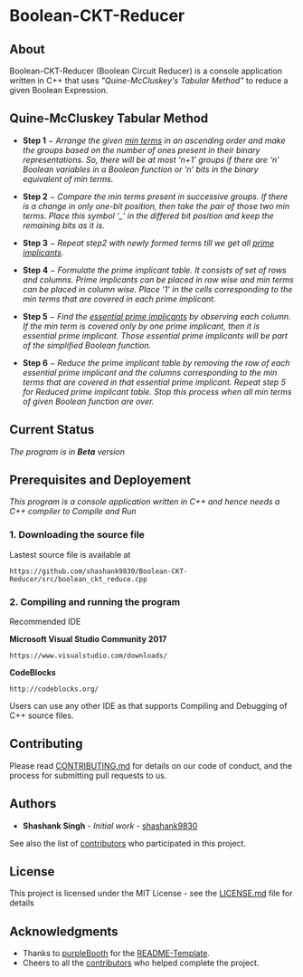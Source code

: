 # Boolean-CKT-Reducer

## About

Boolean-CKT-Reducer (Boolean Circuit Reducer) is a console application written in C++ that uses *"Quine-McCluskey's Tabular Method"* to reduce a given Boolean Expression.

## Quine-McCluskey Tabular Method

* **Step 1** − *Arrange the given [min terms](https://en.wikipedia.org/wiki/Canonical_normal_form#Minterms) in an ascending order and make the groups based on the number of ones present in their binary representations. So, there will be at most ‘n+1’ groups if there are ‘n’ Boolean variables in a Boolean function or ‘n’ bits in the binary equivalent of min terms.*

* **Step 2** − *Compare the min terms present in successive groups. If there is a change in only one-bit position, then take the pair of those two min terms. Place this symbol ‘_’ in the differed bit position and keep the remaining bits as it is.*

* **Step 3** − *Repeat step2 with newly formed terms till we get all [prime implicants](https://en.wikipedia.org/wiki/Implicant#Prime_implicant).*

* **Step 4** − *Formulate the prime implicant table. It consists of set of rows and columns. Prime implicants can be placed in row wise and min terms can be placed in column wise. Place ‘1’ in the cells corresponding to the min terms that are covered in each prime implicant.*

* **Step 5** − *Find the [essential prime implicants](https://en.wikipedia.org/wiki/Implicant#Prime_implicant) by observing each column. If the min term is covered only by one prime implicant, then it is essential prime implicant. Those essential prime implicants will be part of the simplified Boolean function.*

* **Step 6** − *Reduce the prime implicant table by removing the row of each essential prime implicant and the columns corresponding to the min terms that are covered in that essential prime implicant. Repeat step 5 for Reduced prime implicant table. Stop this process when all min terms of given Boolean function are over.*

## Current Status

*The program is in **Beta** version*

## Prerequisites and Deployement

*This program is a console application written in C++ and hence needs a C++ compiler to Compile and Run*

### 1. Downloading the source file

Lastest source file is available at 
```
https://github.com/shashank9830/Boolean-CKT-Reducer/src/boolean_ckt_reduce.cpp
```

### 2. Compiling and running the program

Recommended IDE

**Microsoft Visual Studio Community 2017**
```
https://www.visualstudio.com/downloads/
```

**CodeBlocks** 
```
http://codeblocks.org/
```

Users can use any other IDE as that supports Compiling and Debugging of C++ source files.

## Contributing

Please read [CONTRIBUTING.md](https://gist.github.com/PurpleBooth/b24679402957c63ec426) for details on our code of conduct, and the process for submitting pull requests to us.

## Authors

* **Shashank Singh** - *Initial work* - [shashank9830](https://github.com/shashank9830)

See also the list of [contributors](https://github.com/shashank9830/Boolean-CKT-Reducer/contributors) who participated in this project.

## License

This project is licensed under the MIT License - see the [LICENSE.md](LICENSE.md) file for details

## Acknowledgments

* Thanks to [purpleBooth](https://github.com/shashank9830) for the [README-Template](https://gist.github.com/PurpleBooth/109311bb0361f32d87a2).
* Cheers to all the [contributors](https://github.com/shashank9830/Boolean-CKT-Reducer/contributors) who helped complete the project.
